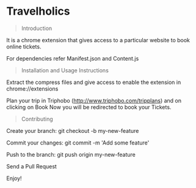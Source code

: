 # Travelholics
>Introduction 

It is a chrome extension that gives access to a particular website to book online tickets.

For dependencies refer Manifest.json and Content.js

>Installation and Usage Instructions

Extract the compress files and give access to enable the extension in chrome://extensions

Plan your trip in Triphobo (http://www.triphobo.com/tripplans) and on clicking on Book Now you will be redirected to book your Tickets.

>Contributing

Create your branch: git checkout -b my-new-feature

Commit your changes: git commit -m 'Add some feature'

Push to the branch: git push origin my-new-feature

Send a Pull Request

Enjoy!

